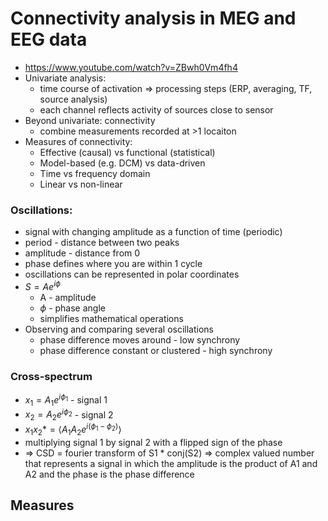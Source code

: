 # Connectivity analysis in MEG and EEG data

- https://www.youtube.com/watch?v=ZBwh0Vm4fh4
- Univariate analysis:
  - time course of activation => processing steps (ERP, averaging, TF, source analysis)
  - each channel reflects activity of sources close to sensor
- Beyond univariate: connectivity
  - combine measurements recorded at >1 locaiton
- Measures of connectivity:
  - Effective (causal) vs functional (statistical)
  - Model-based (e.g. DCM) vs data-driven
  - Time vs frequency domain
  - Linear vs non-linear

### Oscillations:

- signal with changing amplitude as a function of time (periodic)
- period - distance between two peaks
- amplitude - distance from 0
- phase defines where you are within 1 cycle
- oscillations can be represented in polar coordinates
- $S = Ae^{i\phi}$
  - A - amplitude
  - $\phi$ - phase angle
  - simplifies mathematical operations
- Observing and comparing several oscillations
  - phase difference moves around - low synchrony
  - phase difference constant or clustered - high synchrony

### Cross-spectrum 

-  $x_1=A_1e^{i\phi_1}$ - signal 1
- $x_2=A_2e^{i\phi_2}$ - signal 2
-  $x_1x_2*=\langle A_1A_2e^{i(\phi_1-\phi_2)}\rangle$
  - multiplying signal 1 by signal 2 with a flipped sign of the phase
- => CSD = fourier transform of S1 * conj(S2) => complex valued number that represents a signal in which the amplitude is the product of A1 and A2 and the phase is the phase difference

## Measures

